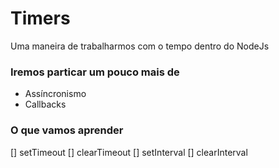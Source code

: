 # Timers 

Uma maneira de trabalharmos com o tempo dentro do NodeJs

### Iremos particar um pouco mais de
* Assíncronismo
* Callbacks

### O que vamos aprender 
[] setTimeout
[] clearTimeout
[] setInterval
[] clearInterval

